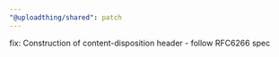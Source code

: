 ```yaml
---
"@uploadthing/shared": patch
---
```


fix: Construction of content-disposition header - follow RFC6266 spec
